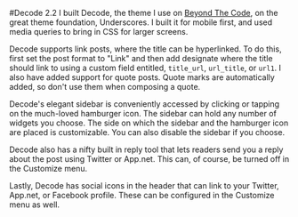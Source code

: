 
#Decode 2.2
I built Decode, the theme I use on [Beyond The Code](http://beyondtheco.de), on the great theme foundation, Underscores. I built it for mobile first, and used media queries to bring in CSS for larger screens. 

Decode supports link posts, where the title can be hyperlinked. To do this, first set the post format to "Link" and then add designate where the title should link to using a custom field entitled, `title_url`, `url_title`, or `url1`. I also have added support for quote posts. Quote marks are automatically added, so don't use them when composing a quote.

Decode's elegant sidebar is conveniently accessed by clicking or tapping on the much-loved hamburger icon. The sidebar can hold any number of widgets you choose. The side on which the sidebar and the hamburger icon are placed is customizable. You can also disable the sidebar if you choose.

Decode also has a nifty built in reply tool that lets readers send you a reply about the post using Twitter or App.net. This can, of course, be turned off in the Customize menu. 

Lastly, Decode has social icons in the header that can link to your Twitter, App.net, or Facebook profile. These can be configured in the Customize menu as well. 